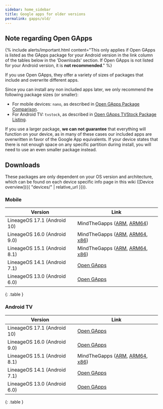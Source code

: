 ```yaml
---
sidebar: home_sidebar
title: Google apps for older versions
permalink: gapps/old/
---
```


## Note regarding Open GApps

{% include alerts/important.html content="This only applies if Open GApps is listed as the GApps package for your Android version in the link column of the tables below in the 'Downloads' section. If Open GApps is not listed for your Android version, it is **not recommended**." %}

If you use Open GApps, they offer a variety of sizes of packages that include and overwrite different apps.

Since you can install any non included apps later, we only recommend the following package sizes (or smaller):
 - For mobile devices: `nano`, as described in [Open GApps Package Comparison](https://github.com/opengapps/opengapps/wiki/Package-Comparison).
 - For Android TV: `tvstock`, as described in [Open GApps TVStock Package Listing](https://github.com/opengapps/opengapps/wiki/TVStock-Package).

If you use a larger package, **we can not guarantee** that everything will function on your device, as in many of these cases our included apps are overwritten in favor of the Google App equivalents.
If your device states that there is not enough space on any specific partition during install, you will need to use an even smaller package instead.


## Downloads

These packages are only dependent on your OS version and architecture, which can be found on each device specific info page in this wiki ([Device overview]({{ "devices/" | relative_url }})).

### Mobile

|Version                   |Link                                                   |
|--------------------------|-------------------------------------------------------|
|LineageOS 17.1 (Android 10)|MindTheGapps ([ARM](https://github.com/MindTheGapps/10.0.0-arm/releases/latest), [ARM64](https://github.com/MindTheGapps/10.0.0-arm64/releases/latest))|
|LineageOS 16.0 (Android 9.0)|MindTheGapps ([ARM](https://github.com/MindTheGapps/9.0.0-arm/releases/latest), [ARM64](https://github.com/MindTheGapps/9.0.0-arm64/releases/latest), [x86](https://github.com/MindTheGapps/9.0.0-x86/releases/latest))|
|LineageOS 15.1 (Android 8.1)|MindTheGapps ([ARM](https://github.com/MindTheGapps/8.1.0-arm/releases/latest), [ARM64](https://github.com/MindTheGapps/8.1.0-arm64/releases/latest), [x86](https://github.com/MindTheGapps/8.1.0-x86/releases/latest))|
|LineageOS 14.1 (Android 7.1)|[Open GApps](https://opengapps.org/?api=7.1&variant=nano)|
|LineageOS 13.0 (Android 6.0)|[Open GApps](https://opengapps.org/?api=6.0&variant=nano)|
{: .table }

### Android TV

|Version                   |Link                                                   |
|--------------------------|-------------------------------------------------------|
|LineageOS 17.1 (Android 10)|[Open GApps](https://opengapps.org/?api=10.0&variant=tvstock)|
|LineageOS 16.0 (Android 9.0)|[Open GApps](https://opengapps.org/?api=9.0&variant=tvstock)|
|LineageOS 15.1 (Android 8.1)|MindTheGapps ([ARM](https://github.com/MindTheGapps/8.1.0-arm-ATV/releases/latest), [ARM64](https://github.com/MindTheGapps/8.1.0-arm64-ATV/releases/latest), [x86](https://github.com/MindTheGapps/8.1.0-x86-ATV/releases/latest))|
|LineageOS 14.1 (Android 7.1)|[Open GApps](https://opengapps.org/?api=7.1&variant=tvstock)|
|LineageOS 13.0 (Android 6.0)|[Open GApps](https://opengapps.org/?api=6.0&variant=tvstock)|
{: .table }
